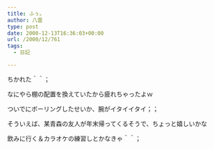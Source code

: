 ```yaml
---
title: ふぅ。
author: 八雲
type: post
date: 2000-12-13T16:36:03+00:00
url: /2000/12/761
tags:
  - 日記

---
```

ちかれた＾＾；
  
なにやら棚の配置を換えていたから疲れちゃったよｗ
  
ついでにボーリングしたせいか、腕がイタイイタイ；；

そういえば、某青森の友人が年末帰ってくるそうで、ちょっと嬉しいかな
  
飲みに行く＆カラオケの練習しとかなきゃ＾＾；

